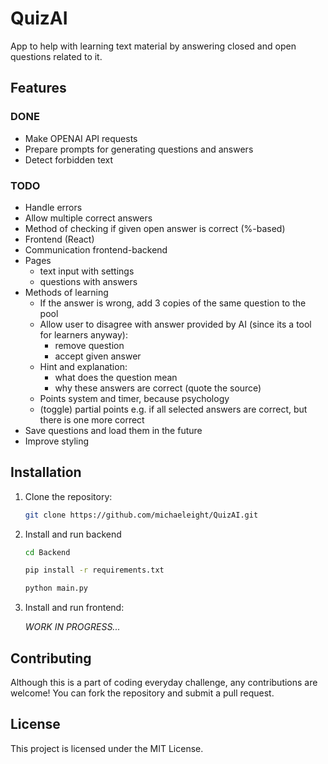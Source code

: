 # QuizAI

App to help with learning text material by answering closed and open questions related to it.

## Features

### DONE
- Make OPENAI API requests
- Prepare prompts for generating questions and answers
- Detect forbidden text

### TODO
- Handle errors
- Allow multiple correct answers
- Method of checking if given open answer is correct (%-based)
- Frontend (React)
- Communication frontend-backend
- Pages
    - text input with settings
    - questions with answers
- Methods of learning
    - If the answer is wrong, add 3 copies of the same question to the pool
    - Allow user to disagree with answer provided by AI (since its a tool for learners anyway):
        - remove question
        - accept given answer
    - Hint and explanation:
        - what does the question mean
        - why these answers are correct (quote the source)
    - Points system and timer, because psychology
    - (toggle) partial points e.g. if all selected answers are correct, but there is one more correct 
- Save questions and load them in the future
- Improve styling

## Installation

1. Clone the repository:
    ```bash
    git clone https://github.com/michaeleight/QuizAI.git
    ```
2. Install and run backend
    ```bash
    cd Backend
    ```
    
    ```bash
    pip install -r requirements.txt
    ```

    ```bash
    python main.py
    ```
3. Install and run frontend:
    
   *WORK IN PROGRESS...*

## Contributing

Although this is a part of coding everyday challenge, any contributions are welcome! You can fork the repository and submit a pull request.

## License

This project is licensed under the MIT License.